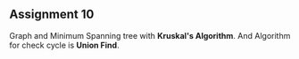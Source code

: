 ## Assignment 10

Graph and Minimum Spanning tree with **Kruskal's Algorithm**. And Algorithm for check cycle is **Union Find**.